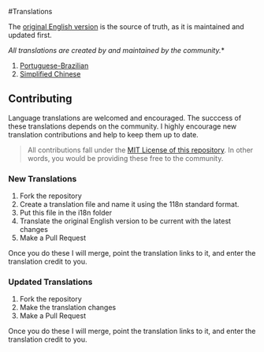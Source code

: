 #Translations

The [original English version](http://jpapa.me/ngstyles) is the source of truth, as it is maintained and updated first.

*All translations are created by and maintained by the community.**

1. [Portuguese-Brazilian](PT-BR.md)
1. [Simplified Chinese](zh-CN.md)

## Contributing
Language translations are welcomed and encouraged. The succcess of these translations depends on the community. I highly encourage new translation contributions and help to keep them up to date. 

> All contributions fall under the [MIT License of this repository](https://github.com/johnpapa/angularjs-styleguide#license). In other words, you would be providing these free to the community.

### New Translations 
1. Fork the repository
2. Create a translation file and name it using the 118n standard format.
3. Put this file in the i18n folder
4. Translate the original English version to be current with the latest changes
3. Make a Pull Request 

Once you do these I will merge, point the translation links to it, and enter the translation credit to you.

### Updated Translations 
1. Fork the repository
2. Make the translation changes
3. Make a Pull Request 

Once you do these I will merge, point the translation links to it, and enter the translation credit to you.

